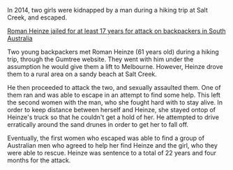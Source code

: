 In 2014, two girls were kidnapped by a man during a hiking trip at Salt Creek, and escaped.

[Roman Heinze jailed for at least 17 years for attack on backpackers in South Australia](https://www.theguardian.com/australia-news/2017/may/17/man-who-attacked-backpackers-in-south-australia-jailed-for-at-least-17-years)

Two young backpackers met Roman Heinze (61 years old) during a hiking trip, through the Gumtree website. They went with him under the assumption he would give them a lift to Melbourne. However, Heinze drove them to a rural area on a sandy beach at Salt Creek.

He then proceeded to attack the two, and sexually assaulted them. One of them ran and was able to escape in an attempt to find some help. This left the second women with the man, who she fought hard with to stay alive. In order to keep distance between herself and Heinze, she stayed ontop of Heinze's truck so that he couldn't get a hold of her. He attempted to drive erratically around the sand drunes in order to get her to fall off.

Eventually, the first women who escaped was able to find a group of Australian men who agreed to help her find Heinze and the girl, who they were able to rescue. Heinze was sentence to a total of 22 years and four months for the attack.
